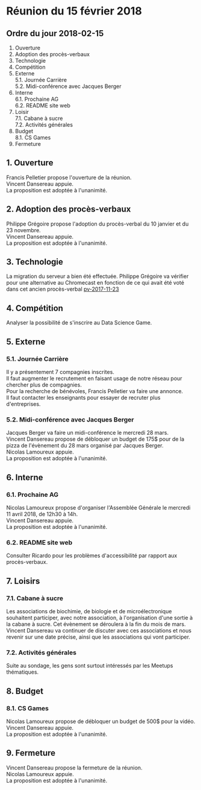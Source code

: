 # Réunion du 15 février 2018

## Ordre du jour 2018-02-15

1. Ouverture
2. Adoption des procès-verbaux
3. Technologie
4. Compétition
5. Externe  
  5.1. Journée Carrière  
  5.2. Midi-conférence avec Jacques Berger
6. Interne  
  6.1. Prochaine AG  
  6.2. README site web
7. Loisir  
  7.1. Cabane à sucre  
  7.2. Activités générales 
8. Budget  
  8.1. CS Games
9. Fermeture

## 1. Ouverture

Francis Pelletier propose l'ouverture de la réunion.  
Vincent Dansereau appuie.  
La proposition est adoptée à l'unanimité.

## 2. Adoption des procès-verbaux

Philippe Grégoire propose l'adoption du procès-verbal 
du 10 janvier et du 23 novembre.  
Vincent Dansereau appuie.  
La proposition est adoptée à l'unanimité.

## 3. Technologie

La migration du serveur a bien été effectuée.
Philippe Grégoire va vérifier pour une alternative 
au Chromecast en fonction de ce qui avait été voté 
dans cet ancien procès-verbal [pv-2017-11-23](../2017-2018/pv-2017-11-23.md)

## 4. Compétition

Analyser la possibilité de s'inscrire au Data Science Game.

## 5. Externe

### 5.1. Journée Carrière

Il y a présentement 7 compagnies inscrites.  
Il faut augmenter le recrutement en faisant usage 
de notre réseau pour chercher plus de compagnies.  
Pour la recherche de bénévoles, Francis Pelletier va faire une annonce.  
Il faut contacter les enseignants pour essayer de recruter plus d'entreprises.

### 5.2. Midi-conférence avec Jacques Berger 

Jacques Berger va faire un midi-conférence le mercredi 28 mars.  
Vincent Dansereau propose de débloquer un budget de 175$ pour de la pizza de 
l'évènement du 28 mars organisé par Jacques Berger.  
Nicolas Lamoureux appuie.  
La proposition est adoptée à l'unanimité.

## 6. Interne

### 6.1. Prochaine AG
Nicolas Lamoureux propose d'organiser l'Assemblée Générale 
le mercredi 11 avril 2018, de 12h30 à 14h.  
Vincent Dansereau appuie.  
La proposition est adoptée à l'unanimité.

### 6.2. README site web

Consulter Ricardo pour les problèmes 
d'accessibilité par rapport aux procès-verbaux.

## 7. Loisirs

### 7.1. Cabane à sucre

Les associations de biochimie, de biologie et de microélectronique souhaitent 
participer, avec notre association, à l'organisation d'une sortie à la 
cabane à sucre. Cet évènement se déroulera à la fin du mois de mars. 
Vincent Dansereau va continuer de discuter avec ces associations et nous 
revenir sur une date précise, ainsi que les associations qui vont participer.

### 7.2. Activités générales

Suite au sondage, les gens sont surtout intéressés par les Meetups thématiques.

## 8. Budget

### 8.1. CS Games

Nicolas Lamoureux propose de débloquer un budget de 500$ pour la vidéo.  
Vincent Dansereau appuie.  
La proposition est adoptée à l'unanimité.

## 9. Fermeture

Vincent Dansereau propose la fermeture de la réunion.  
Nicolas Lamoureux appuie.  
La proposition est adoptée à l'unanimité.
